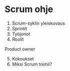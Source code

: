 # Scrum ohje 

1. Scrum-syklin yleiskuvaus
2. Sprintit
3. Työjonot
4. Roolit

Product owner

5. Kokoukset
6. Miksi Scrum toimii?
